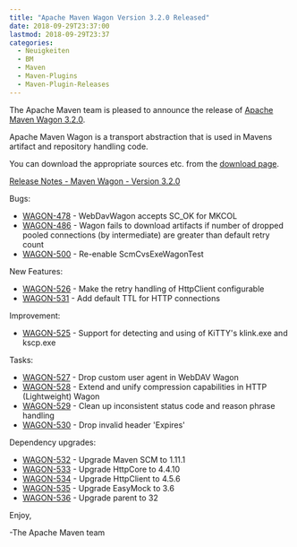 ```yaml
---
title: "Apache Maven Wagon Version 3.2.0 Released"
date: 2018-09-29T23:37:00
lastmod: 2018-09-29T23:37
categories:
  - Neuigkeiten
  - BM
  - Maven
  - Maven-Plugins
  - Maven-Plugin-Releases
---
```

The Apache Maven team is pleased to announce the release of 
[Apache Maven Wagon 3.2.0](https://maven.apache.org/wagon/).

Apache Maven Wagon is a transport abstraction that is used in Mavens
artifact and repository handling code.

You can download the appropriate sources etc. from the [download page](https://maven.apache.org/wagon/download.cgi).

<!-- more -->

[Release Notes - Maven Wagon - Version 3.2.0](https://issues.apache.org/jira/secure/ReleaseNote.jspa?projectId=12318122&version=12343926)

Bugs:

 * [WAGON-478](https://issues.apache.org/jira/browse/WAGON-478) - WebDavWagon accepts SC_OK for MKCOL
 * [WAGON-486](https://issues.apache.org/jira/browse/WAGON-486) - Wagon fails to download artifacts if number of dropped pooled connections (by intermediate) are greater than default retry count
 * [WAGON-500](https://issues.apache.org/jira/browse/WAGON-500) - Re-enable ScmCvsExeWagonTest

New Features:

 * [WAGON-526](https://issues.apache.org/jira/browse/WAGON-526) - Make the retry handling of HttpClient configurable
 * [WAGON-531](https://issues.apache.org/jira/browse/WAGON-531) - Add default TTL for HTTP connections

Improvement:

 * [WAGON-525](https://issues.apache.org/jira/browse/WAGON-525) - Support for detecting and using of KiTTY's klink.exe and kscp.exe

Tasks:

 * [WAGON-527](https://issues.apache.org/jira/browse/WAGON-527) - Drop custom user agent in WebDAV Wagon
 * [WAGON-528](https://issues.apache.org/jira/browse/WAGON-528) - Extend and unify compression capabilities in HTTP (Lightweight) Wagon
 * [WAGON-529](https://issues.apache.org/jira/browse/WAGON-529) - Clean up inconsistent status code and reason phrase handling
 * [WAGON-530](https://issues.apache.org/jira/browse/WAGON-530) - Drop invalid header 'Expires'

Dependency upgrades:

 * [WAGON-532](https://issues.apache.org/jira/browse/WAGON-532) - Upgrade Maven SCM to 1.11.1
 * [WAGON-533](https://issues.apache.org/jira/browse/WAGON-533) - Upgrade HttpCore to 4.4.10
 * [WAGON-534](https://issues.apache.org/jira/browse/WAGON-534) - Upgrade HttpClient to 4.5.6
 * [WAGON-535](https://issues.apache.org/jira/browse/WAGON-535) - Upgrade EasyMock to 3.6
 * [WAGON-536](https://issues.apache.org/jira/browse/WAGON-536) - Upgrade parent to 32

Enjoy,

-The Apache Maven team

